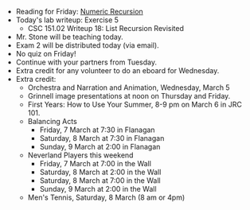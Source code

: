 * Reading for Friday: [Numeric Recursion](../readings/numeric-recursion-reading.html)
* Today's lab writeup: Exercise 5
    * CSC 151.02 Writeup 18: List Recursion Revisited
* Mr. Stone will be teaching today.
* Exam 2 will be distributed today (via email).
* No quiz on Friday!
* Continue with your partners from Tuesday.
* Extra credit for any volunteer to do an eboard for Wednesday.  
* Extra credit: 
    * Orchestra and Narration and Animation, Wednesday, March 5
    * Grinnell image presentations at noon on Thursday and Friday.
    * First Years: How to Use Your Summer, 8-9 pm on March 6 in JRC 101.
    * Balancing Acts
        * Friday, 7 March at 7:30 in Flanagan
        * Saturday, 8 March at 7:30 in Flanagan
        * Sunday, 9 March at 2:00 in Flanagan
    * Neverland Players this weekend
        * Friday, 7 March at 7:00 in the Wall
        * Saturday, 8 March at 2:00 in the Wall
        * Saturday, 8 March at 7:00 in the Wall
        * Sunday, 9 March at 2:00 in the Wall
    * Men's Tennis, Saturday, 8 March (8 am or 4pm)
